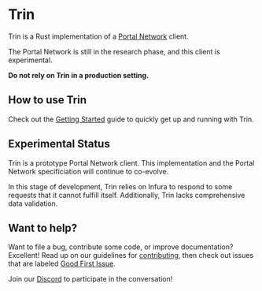 # Trin

Trin is a Rust implementation of a [Portal Network](https://github.com/ethereum/portal-network-specs) client.

The Portal Network is still in the research phase, and this client is experimental.

**Do not rely on Trin in a production setting.**

## How to use Trin

Check out the [Getting Started](/docs/getting_started.md) guide to quickly get up and running with Trin.

## Experimental Status

Trin is a prototype Portal Network client. This implementation and the Portal Network specificiation will continue to co-evolve.

In this stage of development, Trin relies on Infura to respond to some requests that it cannot fulfill itself. Additionally, Trin lacks comprehensive data validation.

## Want to help?

Want to file a bug, contribute some code, or improve documentation? Excellent! Read up on our
guidelines for [contributing](/docs/contributing.md),
then check out issues that are labeled
[Good First Issue](https://github.com/ethereum/trin/issues?q=is%3Aopen+is%3Aissue+label%3A%22good+first+issue%22).

Join our [Discord](https://discord.gg/pWVEESXB) to participate in the conversation!

